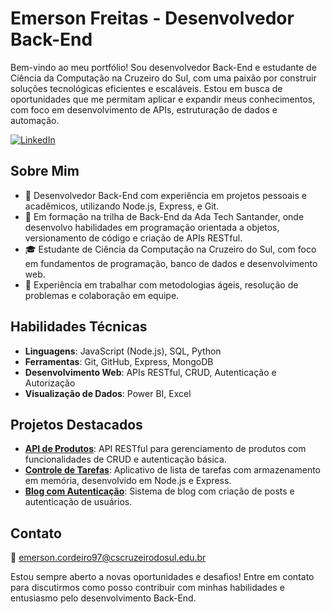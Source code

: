 # Emerson Freitas - Desenvolvedor Back-End

Bem-vindo ao meu portfólio! Sou desenvolvedor Back-End e estudante de Ciência da Computação na Cruzeiro do Sul, com uma paixão por construir soluções tecnológicas eficientes e escaláveis. Estou em busca de oportunidades que me permitam aplicar e expandir meus conhecimentos, com foco em desenvolvimento de APIs, estruturação de dados e automação.

[![LinkedIn](https://img.shields.io/badge/LinkedIn-Emerson%20Freitas-blue?style=for-the-badge&logo=linkedin)](https://www.linkedin.com/in/emerson-freitas-0b1063111/)

## Sobre Mim
- 💼 Desenvolvedor Back-End com experiência em projetos pessoais e acadêmicos, utilizando Node.js, Express, e Git.
- 📘 Em formação na trilha de Back-End da Ada Tech Santander, onde desenvolvo habilidades em programação orientada a objetos, versionamento de código e criação de APIs RESTful.
- 🎓 Estudante de Ciência da Computação na Cruzeiro do Sul, com foco em fundamentos de programação, banco de dados e desenvolvimento web.
- 🚀 Experiência em trabalhar com metodologias ágeis, resolução de problemas e colaboração em equipe.

## Habilidades Técnicas
- **Linguagens**: JavaScript (Node.js), SQL, Python
- **Ferramentas**: Git, GitHub, Express, MongoDB
- **Desenvolvimento Web**: APIs RESTful, CRUD, Autenticação e Autorização
- **Visualização de Dados**: Power BI, Excel

## Projetos Destacados
- **[API de Produtos](#)**: API RESTful para gerenciamento de produtos com funcionalidades de CRUD e autenticação básica.
- **[Controle de Tarefas](#)**: Aplicativo de lista de tarefas com armazenamento em memória, desenvolvido em Node.js e Express.
- **[Blog com Autenticação](#)**: Sistema de blog com criação de posts e autenticação de usuários.

## Contato
📧 emerson.cordeiro97@cscruzeirodosul.edu.br

Estou sempre aberto a novas oportunidades e desafios! Entre em contato para discutirmos como posso contribuir com minhas habilidades e entusiasmo pelo desenvolvimento Back-End.
